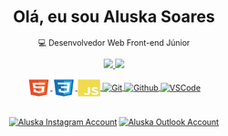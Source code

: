 <h1 align="center"> Olá, eu sou Aluska Soares </h1>
<p align="center">
💻 Desenvolvedor Web Front-end Júnior <br/>
</p>

<div align="center">
  <a href="https://github.com/AluskaSoares">
  <img height="180em" src="https://github-readme-stats.vercel.app/api?username=rafael-vas&show_icons=true&theme=dracula&include_all_commits=true&count_private=true"/>
  <img height="180em" src="https://github-readme-stats.vercel.app/api/top-langs/?username=rafael-vas&layout=compact&langs_count=7&theme=dracula"/>
</div>

<div align="center"><br/
  <img align="center" alt="CSS" height="30" width="40" src="https://raw.githubusercontent.com/devicons/devicon/master/icons/css3/css3-original.svg">
  <img align="center" alt="HTML" height="30" width="40" src="https://raw.githubusercontent.com/devicons/devicon/master/icons/html5/html5-original.svg">
  <img align="center" alt="CSS" height="30" width="40" src="https://raw.githubusercontent.com/devicons/devicon/master/icons/css3/css3-original.svg">
  <img align="center" alt="JS" height="30" width="40" src="https://raw.githubusercontent.com/devicons/devicon/master/icons/javascript/javascript-plain.svg">
  <img align="center" alt="Git" height="30" width="40" src="https://cdn.jsdelivr.net/gh/devicons/devicon/icons/git/git-plain.svg"/>
  <img align="center" alt="Github" height="40" width="40" src="https://cdn-icons-png.flaticon.com/512/5968/5968866.png"/>
  <img align="center" alt="VSCode" height="30" width="40" src="https://cdn.jsdelivr.net/gh/devicons/devicon/icons/vscode/vscode-original.svg">
</div><br/>


<div align="center"><br/>
<a href="https://www.instagram.com/-/" target="_blank"><img align="center" alt="Aluska Instagram Account" src="https://img.shields.io/badge/Instagram-%23E4405F.svg?style=for-the-badge&logo=Instagram&logoColor=white"></a>
<a href="mailto:-@hotmail.com" target="_blank"><img align="center" alt="Aluska Outlook Account" src="https://img.shields.io/badge/Microsoft_Outlook-0078D4?style=for-the-badge&logo=microsoft-outlook&logoColor=white"></a>
</div>

